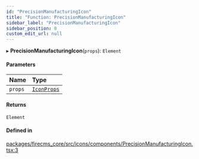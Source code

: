 ```yaml
---
id: "PrecisionManufacturingIcon"
title: "Function: PrecisionManufacturingIcon"
sidebar_label: "PrecisionManufacturingIcon"
sidebar_position: 0
custom_edit_url: null
---
```


▸ **PrecisionManufacturingIcon**(`props`): `Element`

#### Parameters

| Name | Type |
| :------ | :------ |
| `props` | [`IconProps`](../types/IconProps.md) |

#### Returns

`Element`

#### Defined in

[packages/firecms_core/src/icons/components/PrecisionManufacturingIcon.tsx:3](https://github.com/FireCMSco/firecms/blob/d45f3739/packages/firecms_core/src/icons/components/PrecisionManufacturingIcon.tsx#L3)
